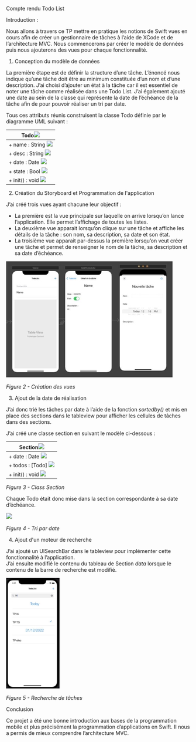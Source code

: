 ﻿Compte rendu Todo List 

Introduction : 

Nous allons à travers ce TP mettre en pratique les notions de Swift vues en cours afin de créer un gestionnaire de tâches à l’aide de XCode et de l’architecture MVC. Nous commencerons par créer le modèle de données puis nous ajouterons des vues pour chaque fonctionnalité. 

1. Conception du modèle de données 

La première étape est de définir la structure d’une tâche. L’énoncé nous indique qu’une tâche doit être au minimum constituée d’un nom et d’une description. J’ai choisi d’ajouter un état à la tâche car il est essentiel de noter une tâche comme réalisée dans une Todo List. J’ai également ajouté une date au sein de la classe qui représente la date de l’échéance de la tâche afin de pour pouvoir réaliser un tri par date. 

Tous ces attributs réunis construisent la classe Todo définie par le diagramme UML suivant : 



|Todo![](images/Aspose.Words.80c06a44-e50a-4912-95db-ee3bb5410933.001.png)|
| - |
|+ name : String ![](images/Aspose.Words.80c06a44-e50a-4912-95db-ee3bb5410933.002.png)|
|+ desc : String ![](images/Aspose.Words.80c06a44-e50a-4912-95db-ee3bb5410933.002.png)|
|+ date : Date ![](images/Aspose.Words.80c06a44-e50a-4912-95db-ee3bb5410933.002.png)|
|+ state : Bool ![](images/Aspose.Words.80c06a44-e50a-4912-95db-ee3bb5410933.002.png)|
|+ init() : void ![](images/Aspose.Words.80c06a44-e50a-4912-95db-ee3bb5410933.002.png)|
2. Création du Storyboard et Programmation de l'application 

J’ai créé trois vues ayant chacune leur objectif :  

- La première est la vue principale sur laquelle on arrive lorsqu’on lance l’application. Elle permet l’affichage de toutes les listes. 
- La deuxième vue apparait lorsqu’on clique sur une tâche et affiche les détails de la tâche : son nom, sa description, sa date et son état. 
- La troisième vue apparait par-dessus la première lorsqu’on veut créer une tâche et permet de renseigner le nom de la tâche, sa description et sa date d’échéance. 

![](images/Aspose.Words.80c06a44-e50a-4912-95db-ee3bb5410933.003.jpeg)

*Figure 2 - Création des vues* 

3. Ajout de la date de réalisation 

J’ai donc trié les tâches par date à l’aide de la fonction *sortedby()* et mis en place des sections dans le tableview pour afficher les cellules de tâches dans des sections. 

J’ai créé une classe section en suivant le modèle ci-dessous :  



|Section![](images/Aspose.Words.80c06a44-e50a-4912-95db-ee3bb5410933.001.png)|
| - |
|+ date : Date ![](images/Aspose.Words.80c06a44-e50a-4912-95db-ee3bb5410933.002.png)|
|+ todos : [Todo] ![](images/Aspose.Words.80c06a44-e50a-4912-95db-ee3bb5410933.002.png)|
|+ init() : void ![](images/Aspose.Words.80c06a44-e50a-4912-95db-ee3bb5410933.002.png)|
*Figure 3 - Class Section* 

Chaque Todo était donc mise dans la section correspondante à sa  date d’échéance. 

![](images/Aspose.Words.80c06a44-e50a-4912-95db-ee3bb5410933.004.png)

*Figure 4 - Tri par date* 

4. Ajout d'un moteur de recherche 

J’ai ajouté un UISearchBar dans le tableview pour implémenter cette fonctionnalité à l’application.  
J’ai ensuite modifié le contenu du tableau de Section *data* lorsque le contenu de la barre de recherche est modifié.  

![](images/Aspose.Words.80c06a44-e50a-4912-95db-ee3bb5410933.005.jpeg)

*Figure 5 - Recherche de tâches* 

Conclusion 

Ce projet a été une bonne introduction aux bases de la programmation mobile et plus précisément la programmation d’applications en Swift. Il nous a permis de mieux comprendre l’architecture MVC. 
